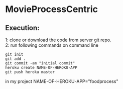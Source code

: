 # MovieProcessCentric

## Execution:  
1: clone or download the code from server git repo.  
2: run following commands on command line   
```
git init
git add .
git commit -am "initial commit"
heroku create NAME-OF-HEROKU-APP
git push heroku master 

```
in my project NAME-OF-HEROKU-APP="foodprocess"
